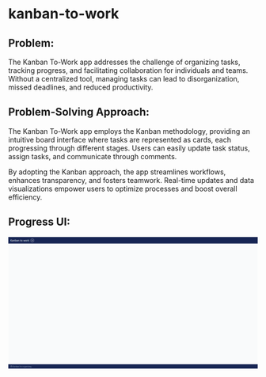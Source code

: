 # kanban-to-work
## Problem:
The Kanban To-Work app addresses the challenge of organizing tasks, tracking progress, and facilitating collaboration for individuals and teams. Without a centralized tool, managing tasks can lead to disorganization, missed deadlines, and reduced productivity.

## Problem-Solving Approach:
The Kanban To-Work app employs the Kanban methodology, providing an intuitive board interface where tasks are represented as cards, each progressing through different stages. Users can easily update task status, assign tasks, and communicate through comments.

By adopting the Kanban approach, the app streamlines workflows, enhances transparency, and fosters teamwork. Real-time updates and data visualizations empower users to optimize processes and boost overall efficiency.

## Progress UI:
![Alt text](img/ui.png)